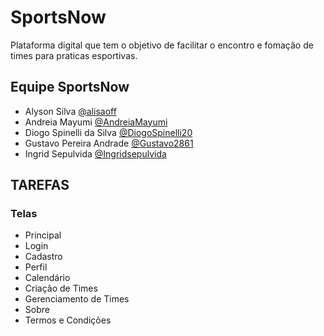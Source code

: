 # SportsNow
Plataforma digital que tem o objetivo de facilitar o encontro e fomação de times para praticas esportivas.
## Equipe SportsNow
- Alyson Silva [@alisaoff](https://github.com/alisaoff)
- Andreia Mayumi [@AndreiaMayumi](https://github.com/AndreiaMayumi)
- Diogo Spinelli da Silva [@DiogoSpinelli20](https://github.com/DiogoSpinelli20) 
- Gustavo Pereira Andrade [@Gustavo2861](https://github.com/Gustavo2861)
- Ingrid Sepulvida [@Ingridsepulvida](https://github.com/Ingridsepulvida)


## TAREFAS

### Telas
- Principal
- Login
- Cadastro
- Perfil
- Calendário
- Criação de Times
- Gerenciamento de Times
- Sobre
- Termos e Condições
